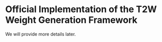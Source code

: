 # Official Implementation of the T2W Weight Generation Framework
We will provide more details later.